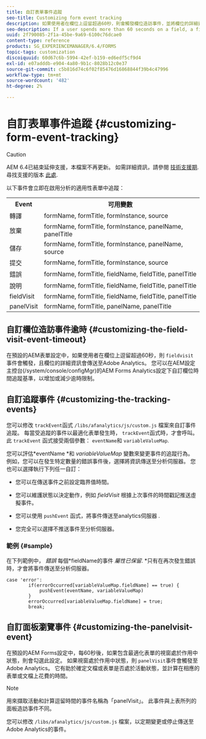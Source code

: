 ```yaml
---
title: 自訂表單事件追蹤
seo-title: Customizing form event tracking
description: 如果使用者在欄位上逗留超過60秒，則會觸發欄位造訪事件，並將欄位的詳細資訊傳送至Adobe SiteCatalyst。
seo-description: If a user spends more than 60 seconds on a field, a fieldvisit event is triggered and the details of the field are sent to Adobe SiteCatalyst.
uuid: 2f790085-2f1a-45be-9a69-6100c76dcae0
content-type: reference
products: SG_EXPERIENCEMANAGER/6.4/FORMS
topic-tags: customization
discoiquuid: 60d67c6b-5994-42ef-b159-ed6edf5cf9d4
exl-id: e07adddb-e904-4a80-9b1c-8028b12c0e37
source-git-commit: c5b816d74c6f02f85476d16868844f39b4c47996
workflow-type: tm+mt
source-wordcount: '482'
ht-degree: 2%

---
```


# 自訂表單事件追蹤 {#customizing-form-event-tracking}

>[!CAUTION]
>
>AEM 6.4已結束延伸支援，本檔案不再更新。 如需詳細資訊，請參閱 [技術支援期](https://helpx.adobe.com//tw/support/programs/eol-matrix.html). 尋找支援的版本 [此處](https://experienceleague.adobe.com/docs/).

以下事件會立即在啟用分析的適用性表單中追蹤：

<table> 
 <tbody> 
  <tr> 
   <th>Event</th> 
   <th>可用變數</th> 
  </tr> 
  <tr> 
   <td>轉譯</td> 
   <td>formName, formTitle, formInstance, source</td> 
  </tr> 
  <tr> 
   <td>放棄</td> 
   <td>formName, formTitle, formInstance, panelName, panelTitle</td> 
  </tr> 
  <tr> 
   <td>儲存</td> 
   <td>formName, formTitle, formInstance, panelName, source</td> 
  </tr> 
  <tr> 
   <td>提交</td> 
   <td>formName, formTitle, formInstance, source</td> 
  </tr> 
  <tr> 
   <td>錯誤</td> 
   <td>formName, formTitle, fieldName, fieldTitle, panelTitle</td> 
  </tr> 
  <tr> 
   <td>說明</td> 
   <td>formName, formTitle, fieldName, fieldTitle, panelTitle</td> 
  </tr> 
  <tr> 
   <td>fieldVisit</td> 
   <td>formName, formTitle, fieldName, fieldTitle, panelTitle<br /> </td> 
  </tr> 
  <tr> 
   <td>panelVisit</td> 
   <td>formName, formTitle, panelName, panelTitle</td> 
  </tr> 
 </tbody> 
</table>

## 自訂欄位造訪事件逾時 {#customizing-the-field-visit-event-timeout}

在預設的AEM表單設定中，如果使用者在欄位上逗留超過60秒，則 `fieldvisit` 事件會觸發，且欄位的詳細資訊會傳送至Adobe Analytics。 您可以在AEM設定主控台(/system/console/configMgr)的AEM Forms Analytics設定下自訂欄位時間追蹤基準，以增加或減少逾時限制。

## 自訂追蹤事件 {#customizing-the-tracking-events}

您可以修改 `trackEvent`函式 `/libs/afanalytics/js/custom.js` 檔案來自訂事件追蹤。 每當受追蹤的事件以最適化表單發生時， `trackEvent`函式時，才會呼叫。 此 `trackEvent` 函式接受兩個參數： `eventName`和 `variableValueMap`.

您可以評估*eventName *和 *variableValueMap* 變數來變更事件的追蹤行為。 例如，您可以在發生特定數量的錯誤事件後，選擇將資訊傳送至分析伺服器。 您也可以選擇執行下列任一自訂：

* 您可以在傳送事件之前設定臨界值時間。
* 您可以維護狀態以決定動作，例如 *fieldVisit* 根據上次事件的時間戳記推送虛擬事件。
* 您可以使用 `pushEvent` 函式，將事件傳送至analytics伺服器 *.*

* 您完全可以選擇不推送事件至分析伺服器。

### 範例 {#sample}

在下列範例中， *錯誤* 每個*fieldName的事件 *屬性已保留*. *只有在再次發生錯誤時，才會將事件傳送至分析伺服器。

```
case 'error':
        if(errorOccurred[variableValueMap.fieldName] == true) {
            pushEvent(eventName, variableValueMap)
        }
        errorOccurred[variableValueMap.fieldName] = true;
        break;
```

## 自訂面板瀏覽事件 {#customizing-the-panelvisit-event}

在預設的AEM Forms設定中，每60秒後，如果包含最適化表單的視窗處於作用中狀態，則會勾選此設定。 如果視窗處於作用中狀態，則 `panelVisit`事件會觸發至Adobe Analytics。 它有助於確定文檔或表單是否處於活動狀態，並計算在相應的表單或文檔上花費的時間。

>[!NOTE]
>
>用來擷取活動和計算逗留時間的事件名稱為「panelVisit」。 此事件與上表所列的面板造訪事件不同。

您可以修改 `/libs/afanalytics/js/custom.js` 檔案，以定期變更或停止傳送至Adobe Analytics的事件。
